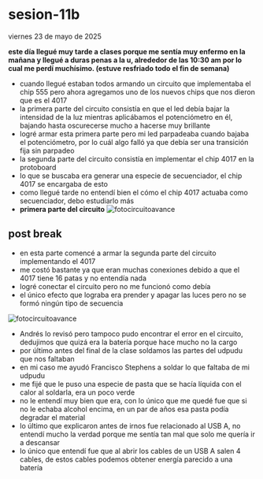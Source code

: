 # sesion-11b

viernes 23 de mayo de 2025

**este día llegué muy tarde a clases porque me sentía muy enfermo en la mañana y llegué a duras penas a la u, alrededor de las 10:30 am por lo cual me perdí muchísimo. (estuve resfriado todo el fin de semana)**

- cuando llegué estaban todos armando un circuito que implementaba el chip 555 pero ahora agregamos uno de los nuevos chips que nos dieron que es el 4017
- la primera parte del circuito consistía en que el led debía bajar la intensidad de la luz mientras aplicábamos el potenciómetro en él, bajando hasta oscurecerse mucho a hacerse muy brillante
- logré armar esta primera parte pero mi led parpadeaba cuando bajaba el potenciómetro, por lo cuál algo falló ya que debía ser una transición fija sin parpadeo
- la segunda parte del circuito consistía en implementar el chip 4017 en la protoboard
- lo que se buscaba era generar una especie de secuenciador, el chip 4017 se encargaba de esto
- como llegué tarde no entendí bien el cómo el chip 4017 actuaba como secuenciador, debo estudiarlo más
- **primera parte del circuito**
![fotocircuitoavance](./archivos/1748578185408.jpg)

## post break

- en esta parte comencé a armar la segunda parte del circuito implementando el 4017
- me costó bastante ya que eran muchas conexiones debido a que el 4017 tiene 16 patas y no entendía nada
- logré conectar el circuito pero no me funcionó como debía
- el único efecto que lograba era prender y apagar las luces pero no se formó ningún tipo de secuencia

![fotocircuitoavance](./archivos/1748578185389.jpg)

- Andrés lo revisó pero tampoco pudo encontrar el error en el circuito, dedujimos que quizá era la batería porque hace mucho no la cargo
- por último antes del final de la clase soldamos las partes del udpudu que nos faltaban
- en mi caso me ayudó Francisco Stephens a soldar lo que faltaba de mi udpudu
- me fijé que le puso una especie de pasta que se hacía líquida con el calor al soldarla, era un poco verde
- no le entendí muy bien que era, con lo único que me quedé fue que si no le echaba alcohol encima, en un par de años esa pasta podía degradar el material
- lo último que explicaron antes de irnos fue relacionado al USB A, no entendí mucho la verdad porque me sentía tan mal que solo me quería ir a descansar
- lo único que entendí fue que al abrir los cables de un USB A salen 4 cables, de estos cables podemos obtener energía parecido a una batería
